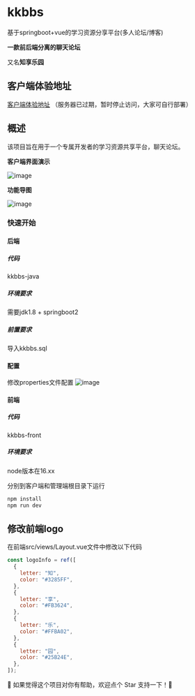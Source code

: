 # kkbbs

基于springboot+vue的学习资源分享平台(多人论坛/博客)

**一款前后端分离的聊天论坛**

又名**知享乐园**
## 客户端体验地址

[客户端体验地址](http://106.53.179.195:8010)
（服务器已过期，暂时停止访问，大家可自行部署） 

## 概述

该项目旨在用于一个专属开发者的学习资源共享平台，聊天论坛。 

**客户端界面演示**

![image](https://github.com/user-attachments/assets/44c31f7a-4bb9-403a-bbc7-338dcd5b5f60)



**功能导图**

![image](https://github.com/user-attachments/assets/1c8a59bb-1932-4994-9d9a-e93d423c3509)




### 快速开始

#### 后端
##### 代码
kkbbs-java

##### 环境要求

需要jdk1.8 + springboot2

##### 前置要求

导入kkbbs.sql
#### 配置
修改properties文件配置
![image](https://github.com/user-attachments/assets/846a9e75-ec9a-4f20-a627-11f05d9b0e9c)


#### 前端
##### 代码
kkbbs-front

##### 环境要求

node版本在16.xx

分别到客户端和管理端根目录下运行

``` bash
npm install
npm run dev
```

## 修改前端logo
在前端src/views/Layout.vue文件中修改以下代码
```js
const logoInfo = ref([
  {
    letter: "知",
    color: "#3285FF",
  },
  {
    letter: "享",
    color: "#FB3624",
  },
  {
    letter: "乐",
    color: "#FFBA02",
  },
  {
    letter: "园",
    color: "#25B24E",
  },
]);
```

🌟 如果觉得这个项目对你有帮助，欢迎点个 Star 支持一下！🌟

